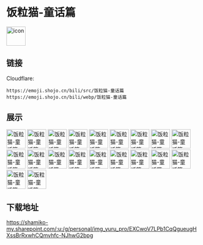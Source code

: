 # 饭粒猫-童话篇
<img src="https://emoji.shojo.cn/bili/src/饭粒猫-童话篇/icon.png" width="50" height="50" alt="icon">

## 链接
Cloudflare:
```
https://emoji.shojo.cn/bili/src/饭粒猫-童话篇
https://emoji.shojo.cn/bili/webp/饭粒猫-童话篇
```
## 展示
<img src="https://emoji.shojo.cn/bili/src/饭粒猫-童话篇/饭粒猫-童话篇-亲亲.png" width="50" height="50" alt="饭粒猫-童话篇-亲亲">
<img src="https://emoji.shojo.cn/bili/src/饭粒猫-童话篇/饭粒猫-童话篇-呜呜.png" width="50" height="50" alt="饭粒猫-童话篇-呜呜">
<img src="https://emoji.shojo.cn/bili/src/饭粒猫-童话篇/饭粒猫-童话篇-贴贴.png" width="50" height="50" alt="饭粒猫-童话篇-贴贴">
<img src="https://emoji.shojo.cn/bili/src/饭粒猫-童话篇/饭粒猫-童话篇-ok.png" width="50" height="50" alt="饭粒猫-童话篇-ok">
<img src="https://emoji.shojo.cn/bili/src/饭粒猫-童话篇/饭粒猫-童话篇-不行.png" width="50" height="50" alt="饭粒猫-童话篇-不行">
<img src="https://emoji.shojo.cn/bili/src/饭粒猫-童话篇/饭粒猫-童话篇-舔.png" width="50" height="50" alt="饭粒猫-童话篇-舔">
<img src="https://emoji.shojo.cn/bili/src/饭粒猫-童话篇/饭粒猫-童话篇-恭喜.png" width="50" height="50" alt="饭粒猫-童话篇-恭喜">
<img src="https://emoji.shojo.cn/bili/src/饭粒猫-童话篇/饭粒猫-童话篇-爱你.png" width="50" height="50" alt="饭粒猫-童话篇-爱你">
<img src="https://emoji.shojo.cn/bili/src/饭粒猫-童话篇/饭粒猫-童话篇-围观.png" width="50" height="50" alt="饭粒猫-童话篇-围观">
<img src="https://emoji.shojo.cn/bili/src/饭粒猫-童话篇/饭粒猫-童话篇-吃.png" width="50" height="50" alt="饭粒猫-童话篇-吃">
<img src="https://emoji.shojo.cn/bili/src/饭粒猫-童话篇/饭粒猫-童话篇-赞.png" width="50" height="50" alt="饭粒猫-童话篇-赞">
<img src="https://emoji.shojo.cn/bili/src/饭粒猫-童话篇/饭粒猫-童话篇-摸头.png" width="50" height="50" alt="饭粒猫-童话篇-摸头">
<img src="https://emoji.shojo.cn/bili/src/饭粒猫-童话篇/饭粒猫-童话篇-哇塞.png" width="50" height="50" alt="饭粒猫-童话篇-哇塞">
<img src="https://emoji.shojo.cn/bili/src/饭粒猫-童话篇/饭粒猫-童话篇-嗨.png" width="50" height="50" alt="饭粒猫-童话篇-嗨">
<img src="https://emoji.shojo.cn/bili/src/饭粒猫-童话篇/饭粒猫-童话篇-好耶.png" width="50" height="50" alt="饭粒猫-童话篇-好耶">
<img src="https://emoji.shojo.cn/bili/src/饭粒猫-童话篇/饭粒猫-童话篇-好的.png" width="50" height="50" alt="饭粒猫-童话篇-好的">
<img src="https://emoji.shojo.cn/bili/src/饭粒猫-童话篇/饭粒猫-童话篇-够了.png" width="50" height="50" alt="饭粒猫-童话篇-够了">
<img src="https://emoji.shojo.cn/bili/src/饭粒猫-童话篇/饭粒猫-童话篇-佛系.png" width="50" height="50" alt="饭粒猫-童话篇-佛系">
<img src="https://emoji.shojo.cn/bili/src/饭粒猫-童话篇/饭粒猫-童话篇-看.png" width="50" height="50" alt="饭粒猫-童话篇-看">
<img src="https://emoji.shojo.cn/bili/src/饭粒猫-童话篇/饭粒猫-童话篇-菜.png" width="50" height="50" alt="饭粒猫-童话篇-菜">

## 下载地址

https://shamiko-my.sharepoint.com/:u:/g/personal/img_yuru_pro/EXCwoV7LPb1CqQgueugHXssBrRxwhCQmvhfc-NJhwG2bpg